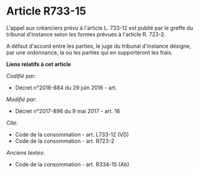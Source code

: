 # Article R733-15

L'appel aux créanciers prévu à l'article L. 733-12 est publié par le greffe du tribunal d'instance selon les formes prévues à
l'article R. 723-2. 

A défaut d'accord entre les parties, le juge du tribunal d'instance désigne, par une ordonnance, la ou les parties qui en
supporteront les frais.

**Liens relatifs à cet article**

_Codifié par_:

  - Décret n°2016-884 du 29 juin 2016 - art.

_Modifié par_:

  - Décret n°2017-896 du 9 mai 2017 - art. 16

_Cite_:

  - Code de la consommation - art. L733-12 (VD)
  - Code de la consommation - art. R723-2

_Anciens textes_:

  - Code de la consommation - art. R334-15 (Ab)
